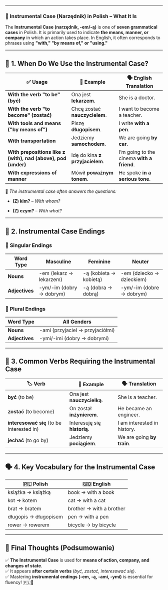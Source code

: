 
---
### 📕 **Instrumental Case (Narzędnik) in Polish – What It Is**

The **Instrumental Case (narzędnik, -em/-ą)** is one of **seven grammatical cases** in Polish. It is primarily used to indicate **the means, manner, or company** in which an action takes place. In English, it often corresponds to phrases using **"with," "by means of," or "using."**

---

## 📌 **1. When Do We Use the Instrumental Case?**

|✅ **Usage**|📌 **Example**|🗣️ **English Translation**|
|---|---|---|
|**With the verb "to be" (być)**|Ona jest **lekarzem**.|She is a doctor.|
|**With the verb "to become" (zostać)**|Chcę zostać **nauczycielem**.|I want to become a teacher.|
|**With tools and means ("by means of")**|Piszę **długopisem**.|I write **with a pen**.|
|**With transportation**|Jedziemy **samochodem**.|We are going **by car**.|
|**With prepositions like z (with), nad (above), pod (under)**|Idę do kina **z przyjacielem**.|I’m going to the cinema **with a friend**.|
|**With expressions of manner**|Mówił **poważnym tonem**.|He spoke **in a serious tone**.|

📌 _The instrumental case often answers the questions:_

- **(Z) kim?** – _With whom?_
    
- **(Z) czym?** – _With what?_
    

---

## 📜 **2. Instrumental Case Endings**

### 🔹 **Singular Endings**

|**Word Type**|**Masculine**|**Feminine**|**Neuter**|
|---|---|---|---|
|**Nouns**|-em (lekarz → lekarzem)|-ą (kobieta → kobietą)|-em (dziecko → dzieckiem)|
|**Adjectives**|-ym/-im (dobry → dobrym)|-ą (dobra → dobrą)|-ym/-im (dobre → dobrym)|

### 🔹 **Plural Endings**

|**Word Type**|**All Genders**|
|---|---|
|**Nouns**|-ami (przyjaciel → przyjaciółmi)|
|**Adjectives**|-ymi/-imi (dobry → dobrymi)|

---

## 🎯 **3. Common Verbs Requiring the Instrumental Case**

|🏷 **Verb**|📝 **Example**|🗣 **Translation**|
|---|---|---|
|**być** (to be)|Ona jest **nauczycielką**.|She is a teacher.|
|**zostać** (to become)|On został **inżynierem**.|He became an engineer.|
|**interesować się** (to be interested in)|Interesuję się **historią**.|I am interested in history.|
|**jechać** (to go by)|Jedziemy **pociągiem**.|We are going **by train**.|

---

## 🗣️ **4. Key Vocabulary for the Instrumental Case**

|🇵🇱 **Polish**|🇬🇧 **English**|
|---|---|
|książka → książką|book → with a book|
|kot → kotem|cat → with a cat|
|brat → bratem|brother → with a brother|
|długopis → długopisem|pen → with a pen|
|rower → rowerem|bicycle → by bicycle|

---

## 🎯 **Final Thoughts (Podsumowanie)**

✅ **The Instrumental Case** is used for **means of action, company, and changes of state**.  
✅ It appears **after certain verbs** (_być, zostać, interesować się_).  
✅ Mastering **instrumental endings (-em, -ą, -ami, -ymi)** is essential for fluency! 🇵🇱📖